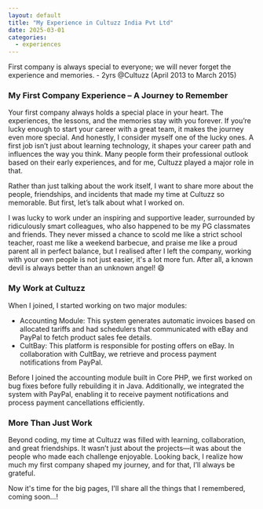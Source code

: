 ```yaml
---
layout: default
title: "My Experience in Cultuzz India Pvt Ltd"
date: 2025-03-01
categories: 
  - experiences
---
```


First company is always special to everyone; we will never forget the experience and memories. - 2yrs @Cultuzz (April 2013 to March 2015)

### My First Company Experience – A Journey to Remember

Your first company always holds a special place in your heart. The experiences, the lessons, and the memories stay with you forever. If you’re lucky enough to start your career with a great team, it makes the journey even more special. And honestly, I consider myself one of the lucky ones.
A first job isn’t just about learning technology, it shapes your career path and influences the way you think. Many people form their professional outlook based on their early experiences, and for me, Cultuzz played a major role in that.

Rather than just talking about the work itself, I want to share more about the people, friendships, and incidents that made my time at Cultuzz so memorable. But first, let’s talk about what I worked on.

I was lucky to work under an inspiring and supportive leader, surrounded by ridiculously smart colleagues, who also happened to be my PG classmates and friends. They never missed a chance to scold me like a strict school teacher, roast me like a weekend barbecue, and praise me like a proud parent all in perfect balance, but I realised after I left the company, working with your own people is not just easier, it's a lot more fun. 
After all, a known devil is always better than an unknown angel! 😄

### My Work at Cultuzz

When I joined, I started working on two major modules:
- Accounting Module: This system generates automatic invoices based on allocated tariffs and had schedulers that communicated with eBay and PayPal to fetch product sales fee details.
- CultBay: This platform is responsible for posting offers on eBay. In collaboration with CultBay, we retrieve and process payment notifications from PayPal.

Before I joined the accounting module built in Core PHP, we first worked on bug fixes before fully rebuilding it in Java.
Additionally, we integrated the system with PayPal, enabling it to receive payment notifications and process payment cancellations efficiently.

### More Than Just Work

Beyond coding, my time at Cultuzz was filled with learning, collaboration, and great friendships. It wasn’t just about the projects—it was about the people who made each challenge enjoyable. Looking back, I realize how much my first company shaped my journey, and for that, I’ll always be grateful.

Now it's time for the big pages, I'll share all the things that I remembered, coming soon...!
